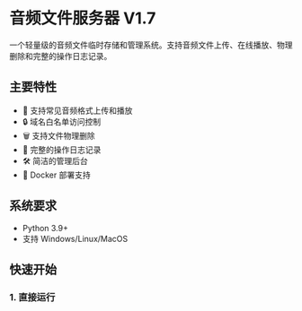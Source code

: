 # 音频文件服务器 V1.7

一个轻量级的音频文件临时存储和管理系统。支持音频文件上传、在线播放、物理删除和完整的操作日志记录。

## 主要特性

* 🎵 支持常见音频格式上传和播放
* 🔒 域名白名单访问控制
* 🗑️ 支持文件物理删除
* 📝 完整的操作日志记录
* 🛠️ 简洁的管理后台
* 🐳 Docker 部署支持

## 系统要求

* Python 3.9+
* 支持 Windows/Linux/MacOS

## 快速开始

### 1. 直接运行